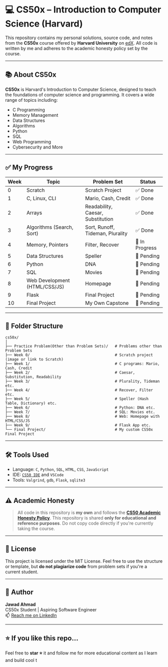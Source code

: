 # 💻 CS50x – Introduction to Computer Science (Harvard)

This repository contains my personal solutions, source code, and notes from the **CS50x** course offered by **Harvard University** on [edX](https://cs50.harvard.edu/x/). All code is written by me and adheres to the academic honesty policy set by the course.

---

## 📚 About CS50x

**CS50x** is Harvard's Introduction to Computer Science, designed to teach the foundations of computer science and programming. It covers a wide range of topics including:

- C Programming
- Memory Management
- Data Structures
- Algorithms
- Python
- SQL
- Web Programming
- Cybersecurity and More

---

## ✅ My Progress

| Week | Topic                            | Problem Set                  | Status    |
|------|----------------------------------|------------------------------|-----------|
| 0    | Scratch                          | Scratch Project              | ✅ Done   |
| 1    | C, Linux, CLI                    | Mario, Cash, Credit          | ✅ Done   |
| 2    | Arrays                           | Readability, Caesar, Substitution | ✅ Done   |
| 3    | Algorithms (Search, Sort)        | Sort, Runoff, Tideman, Plurality           | ✅ Done   |
| 4    | Memory, Pointers                 | Filter, Recover              |  🔄 In Progress |
| 5    | Data Structures                  | Speller                      | 🔲 Pending |
| 6    | Python                           | DNA                          | 🔲 Pending |
| 7    | SQL                              | Movies                       | 🔲 Pending |
| 8    | Web Development (HTML/CSS/JS)    | Homepage                     | 🔲 Pending |
| 9    | Flask                            | Final Project                | 🔲 Pending |
| 10   | Final Project                    | My Own Capstone              | 🔲 Pending |

---

## 📂 Folder Structure

```plaintext
cs50x/
│
├── Practice Problem(Other than Problem Sets)/   # Problems other than Problem Sets
├── Week 0/                                      # Scratch project (image or link to Scratch)
├── Week 1/                                      # C programs: Mario, Cash, Credit
├── Week 2/                                      # Caesar, Substitution, Readability
├── Week 3/                                      # Plurality, Tideman etc.
├── Week 4/                                      # Recover, Filter etc.
├── Week 5/                                      # Speller (Hash Table, Dictionary) etc.
├── Week 6/                                      # Python: DNA etc.
├── Week 7/                                      # SQL: Movies etc.
├── Week 8/                                      # Web: Homepage with HTML/CSS/JS 
├── Week 9/                                      # Flask App etc.
└── Final Project/                               # My custom CS50x Final Project
```
---

## 🛠 Tools Used

- Language: `C`, `Python`, `SQL`, `HTML`, `CSS`, `JavaScript`
- IDE: [`CS50 IDE`](https://cs50.dev/) and `VSCode`
- Tools: `Valgrind`, `gdb`, `Flask`, `sqlite3`

---

## ⚠️ Academic Honesty

> All code in this repository is **my own** and follows the **[CS50 Academic Honesty Policy](https://cs50.harvard.edu/x/honesty/)**. This repository is shared **only for educational and reference purposes**. Do not copy code directly if you're currently taking the course.

---

## 📜 License

This project is licensed under the MIT License. Feel free to use the structure or template, but **do not plagiarize code** from problem sets if you're a current student.

---

## 🧠 Author

**Jawad Ahmad**  
CS50x Student | Aspiring Software Engineer  
📫 [Reach me on LinkedIn](https://www.linkedin.com/in/jd2024)

---

## ⭐ If you like this repo...

Feel free to **star ⭐** it and follow me for more educational content as I learn and build cool t
